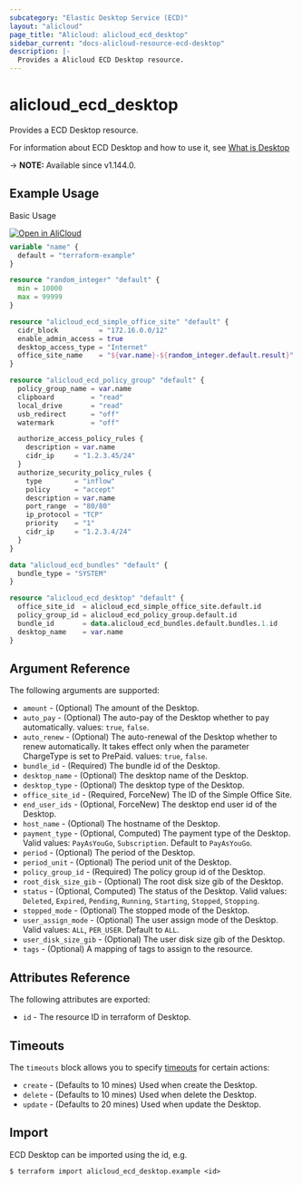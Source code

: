 ```yaml
---
subcategory: "Elastic Desktop Service (ECD)"
layout: "alicloud"
page_title: "Alicloud: alicloud_ecd_desktop"
sidebar_current: "docs-alicloud-resource-ecd-desktop"
description: |-
  Provides a Alicloud ECD Desktop resource.
---
```


# alicloud_ecd_desktop

Provides a ECD Desktop resource.

For information about ECD Desktop and how to use it, see [What is Desktop](https://www.alibabacloud.com/help/en/wuying-workspace/developer-reference/api-ecd-2020-09-30-createdesktops)

-> **NOTE:** Available since v1.144.0.

## Example Usage


Basic Usage

<div style="display: block;margin-bottom: 40px;"><div class="oics-button" style="float: right;position: absolute;margin-bottom: 10px;">
  <a href="https://api.aliyun.com/terraform?resource=alicloud_ecd_desktop&exampleId=3ff92ccf-ee32-0331-2fef-f16f44573556f17005be&activeTab=example&spm=docs.r.ecd_desktop.0.3ff92ccfee&intl_lang=EN_US" target="_blank">
    <img alt="Open in AliCloud" src="https://img.alicdn.com/imgextra/i1/O1CN01hjjqXv1uYUlY56FyX_!!6000000006049-55-tps-254-36.svg" style="max-height: 44px; max-width: 100%;">
  </a>
</div></div>

```terraform
variable "name" {
  default = "terraform-example"
}

resource "random_integer" "default" {
  min = 10000
  max = 99999
}

resource "alicloud_ecd_simple_office_site" "default" {
  cidr_block          = "172.16.0.0/12"
  enable_admin_access = true
  desktop_access_type = "Internet"
  office_site_name    = "${var.name}-${random_integer.default.result}"
}

resource "alicloud_ecd_policy_group" "default" {
  policy_group_name = var.name
  clipboard         = "read"
  local_drive       = "read"
  usb_redirect      = "off"
  watermark         = "off"

  authorize_access_policy_rules {
    description = var.name
    cidr_ip     = "1.2.3.45/24"
  }
  authorize_security_policy_rules {
    type        = "inflow"
    policy      = "accept"
    description = var.name
    port_range  = "80/80"
    ip_protocol = "TCP"
    priority    = "1"
    cidr_ip     = "1.2.3.4/24"
  }
}

data "alicloud_ecd_bundles" "default" {
  bundle_type = "SYSTEM"
}

resource "alicloud_ecd_desktop" "default" {
  office_site_id  = alicloud_ecd_simple_office_site.default.id
  policy_group_id = alicloud_ecd_policy_group.default.id
  bundle_id       = data.alicloud_ecd_bundles.default.bundles.1.id
  desktop_name    = var.name
}
```

## Argument Reference

The following arguments are supported:

* `amount` - (Optional) The amount of the Desktop.
* `auto_pay` - (Optional) The auto-pay of the Desktop whether to pay automatically. values: `true`, `false`.
* `auto_renew` - (Optional) The auto-renewal of the Desktop whether to renew automatically. It takes effect only when the parameter ChargeType is set to PrePaid. values: `true`, `false`.
* `bundle_id` - (Required) The bundle id of the Desktop.
* `desktop_name` - (Optional) The desktop name of the Desktop.
* `desktop_type` - (Optional) The desktop type of the Desktop.
* `office_site_id` - (Required, ForceNew) The ID of the Simple Office Site.
* `end_user_ids` - (Optional, ForceNew) The desktop end user id of the Desktop.
* `host_name` - (Optional) The hostname of the Desktop.
* `payment_type` - (Optional, Computed) The payment type of the Desktop. Valid values: `PayAsYouGo`, `Subscription`. Default to `PayAsYouGo`.
* `period` - (Optional) The period of the Desktop.
* `period_unit` - (Optional) The period unit of the Desktop.
* `policy_group_id` - (Required) The policy group id of the Desktop.
* `root_disk_size_gib` - (Optional) The root disk size gib of the Desktop.
* `status` - (Optional, Computed) The status of the Desktop. Valid values: `Deleted`, `Expired`, `Pending`, `Running`, `Starting`, `Stopped`, `Stopping`.
* `stopped_mode` - (Optional) The stopped mode of the Desktop.
* `user_assign_mode` - (Optional) The user assign mode of the Desktop. Valid values: `ALL`, `PER_USER`. Default to `ALL`.
* `user_disk_size_gib` - (Optional) The user disk size gib of the Desktop.
* `tags` - (Optional) A mapping of tags to assign to the resource.

## Attributes Reference

The following attributes are exported:

* `id` - The resource ID in terraform of Desktop.

## Timeouts

The `timeouts` block allows you to specify [timeouts](https://developer.hashicorp.com/terraform/language/resources/syntax#operation-timeouts) for certain actions:

* `create` - (Defaults to 10 mines) Used when create the Desktop.
* `delete` - (Defaults to 10 mines) Used when delete the Desktop.
* `update` - (Defaults to 20 mines) Used when update the Desktop.

## Import

ECD Desktop can be imported using the id, e.g.

```shell
$ terraform import alicloud_ecd_desktop.example <id>
```